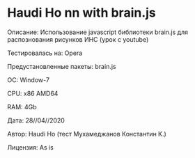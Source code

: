 Haudi Ho nn with brain.js
=================
Описание: Использование javascript библиотеки brain.js для распознования рисунков ИНС (урок с youtube)

Тестировалась на: Opera

Предустановленные пакеты: brain.js

ОС: Window-7

CPU: x86 AMD64

RAM: 4Gb

Дата: 28//04//2020

Автор: Haudi Ho (тест Мухамеджанов Константин К.)

Лицензия: As is

